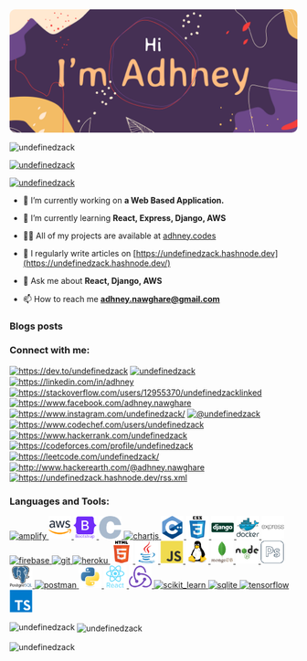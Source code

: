 <img style="border-radius: 10px;" src="https://github.com/undefinedzack/undefinedzack/blob/main/type3.png"/>

[comment]: <> (<a href="https://undefinedzack.github.io/its.me/"><img align="right" width="200px" src="https://github.com/undefinedzack/undefinedzack/blob/main/its%20me.png" /></a>)



<p align="left"> <img src="https://komarev.com/ghpvc/?username=undefinedzack&label=Profile%20views&color=0e75b6&style=flat" alt="undefinedzack" /> </p>

<p align="left"> <a href="https://github.com/ryo-ma/github-profile-trophy"><img src="https://github-profile-trophy.vercel.app/?username=undefinedzack" alt="undefinedzack" /></a> </p>

<p align="left"> <a href="https://twitter.com/undefinedzack" target="blank"><img src="https://img.shields.io/twitter/follow/undefinedzack?logo=twitter&style=for-the-badge" alt="undefinedzack" /></a> </p>

- 🔭 I’m currently working on **a Web Based Application.**

- 🌱 I’m currently learning **React, Express, Django, AWS**

- 👨‍💻 All of my projects are available at [adhney.codes](adhney.codes)

- 📝 I regularly write articles on [https://undefinedzack.hashnode.dev](https://undefinedzack.hashnode.dev/)

- 💬 Ask me about **React, Django, AWS**

- 📫 How to reach me **adhney.nawghare@gmail.com**

### Blogs posts
<!-- BLOG-POST-LIST:START -->
<!-- BLOG-POST-LIST:END -->

<h3 align="left">Connect with me:</h3>
<p align="left">
<a href="https://dev.to/https://dev.to/undefinedzack" target="blank"><img align="center" src="https://cdn.jsdelivr.net/npm/simple-icons@3.0.1/icons/dev-dot-to.svg" alt="https://dev.to/undefinedzack" height="30" width="40" /></a>
<a href="https://twitter.com/undefinedzack" target="blank"><img align="center" src="https://cdn.jsdelivr.net/npm/simple-icons@3.0.1/icons/twitter.svg" alt="undefinedzack" height="30" width="40" /></a>
<a href="https://linkedin.com/in/https://linkedin.com/in/adhney" target="blank"><img align="center" src="https://cdn.jsdelivr.net/npm/simple-icons@3.0.1/icons/linkedin.svg" alt="https://linkedin.com/in/adhney" height="30" width="40" /></a>
<a href="https://stackoverflow.com/users/https://stackoverflow.com/users/12955370/undefinedzacklinked" target="blank"><img align="center" src="https://cdn.jsdelivr.net/npm/simple-icons@3.0.1/icons/stackoverflow.svg" alt="https://stackoverflow.com/users/12955370/undefinedzacklinked" height="30" width="40" /></a>
<a href="https://fb.com/https://www.facebook.com/adhney.nawghare" target="blank"><img align="center" src="https://cdn.jsdelivr.net/npm/simple-icons@3.0.1/icons/facebook.svg" alt="https://www.facebook.com/adhney.nawghare" height="30" width="40" /></a>
<a href="https://instagram.com/https://www.instagram.com/undefinedzack/" target="blank"><img align="center" src="https://cdn.jsdelivr.net/npm/simple-icons@3.0.1/icons/instagram.svg" alt="https://www.instagram.com/undefinedzack/" height="30" width="40" /></a>
<a href="https://medium.com/@undefinedzack" target="blank"><img align="center" src="https://cdn.jsdelivr.net/npm/simple-icons@3.0.1/icons/medium.svg" alt="@undefinedzack" height="30" width="40" /></a>
<a href="https://www.codechef.com/users/https://www.codechef.com/users/undefinedzack" target="blank"><img align="center" src="https://cdn.jsdelivr.net/npm/simple-icons@3.1.0/icons/codechef.svg" alt="https://www.codechef.com/users/undefinedzack" height="30" width="40" /></a>
<a href="https://www.hackerrank.com/https://www.hackerrank.com/undefinedzack" target="blank"><img align="center" src="https://cdn.jsdelivr.net/npm/simple-icons@3.0.1/icons/hackerrank.svg" alt="https://www.hackerrank.com/undefinedzack" height="30" width="40" /></a>
<a href="https://codeforces.com/profile/https://codeforces.com/profile/undefinedzack" target="blank"><img align="center" src="https://cdn.jsdelivr.net/npm/simple-icons@3.0.1/icons/codeforces.svg" alt="https://codeforces.com/profile/undefinedzack" height="30" width="40" /></a>
<a href="https://www.leetcode.com/https://leetcode.com/undefinedzack/" target="blank"><img align="center" src="https://cdn.jsdelivr.net/npm/simple-icons@3.0.1/icons/leetcode.svg" alt="https://leetcode.com/undefinedzack/" height="30" width="40" /></a>
<a href="https://www.hackerearth.com/http://www.hackerearth.com/@adhney.nawghare" target="blank"><img align="center" src="https://cdn.jsdelivr.net/npm/simple-icons@3.0.1/icons/hackerearth.svg" alt="http://www.hackerearth.com/@adhney.nawghare" height="30" width="40" /></a>
<a href="/https://undefinedzack.hashnode.dev/rss.xml" target="blank"><img align="center" src="https://cdn.jsdelivr.net/npm/simple-icons@3.0.1/icons/rss.svg" alt="https://undefinedzack.hashnode.dev/rss.xml" height="30" width="40" /></a>
</p>

<h3 align="left">Languages and Tools:</h3>
<p align="left"> <a href="https://aws.amazon.com/amplify/" target="_blank"> <img src="https://docs.amplify.aws/assets/logo-dark.svg" alt="amplify" width="40" height="40"/> </a> <a href="https://aws.amazon.com" target="_blank"> <img src="https://raw.githubusercontent.com/devicons/devicon/master/icons/amazonwebservices/amazonwebservices-original-wordmark.svg" alt="aws" width="40" height="40"/> </a> <a href="https://getbootstrap.com" target="_blank"> <img src="https://raw.githubusercontent.com/devicons/devicon/master/icons/bootstrap/bootstrap-plain-wordmark.svg" alt="bootstrap" width="40" height="40"/> </a> <a href="https://www.cprogramming.com/" target="_blank"> <img src="https://raw.githubusercontent.com/devicons/devicon/master/icons/c/c-original.svg" alt="c" width="40" height="40"/> </a> <a href="https://www.chartjs.org" target="_blank"> <img src="https://www.chartjs.org/media/logo-title.svg" alt="chartjs" width="40" height="40"/> </a> <a href="https://www.w3schools.com/cpp/" target="_blank"> <img src="https://raw.githubusercontent.com/devicons/devicon/master/icons/cplusplus/cplusplus-original.svg" alt="cplusplus" width="40" height="40"/> </a> <a href="https://www.w3schools.com/css/" target="_blank"> <img src="https://raw.githubusercontent.com/devicons/devicon/master/icons/css3/css3-original-wordmark.svg" alt="css3" width="40" height="40"/> </a> <a href="https://www.djangoproject.com/" target="_blank"> <img src="https://raw.githubusercontent.com/devicons/devicon/master/icons/django/django-original.svg" alt="django" width="40" height="40"/> </a> <a href="https://www.docker.com/" target="_blank"> <img src="https://raw.githubusercontent.com/devicons/devicon/master/icons/docker/docker-original-wordmark.svg" alt="docker" width="40" height="40"/> </a> <a href="https://expressjs.com" target="_blank"> <img src="https://raw.githubusercontent.com/devicons/devicon/master/icons/express/express-original-wordmark.svg" alt="express" width="40" height="40"/> </a> <a href="https://firebase.google.com/" target="_blank"> <img src="https://www.vectorlogo.zone/logos/firebase/firebase-icon.svg" alt="firebase" width="40" height="40"/> </a> <a href="https://git-scm.com/" target="_blank"> <img src="https://www.vectorlogo.zone/logos/git-scm/git-scm-icon.svg" alt="git" width="40" height="40"/> </a> <a href="https://heroku.com" target="_blank"> <img src="https://www.vectorlogo.zone/logos/heroku/heroku-icon.svg" alt="heroku" width="40" height="40"/> </a> <a href="https://www.w3.org/html/" target="_blank"> <img src="https://raw.githubusercontent.com/devicons/devicon/master/icons/html5/html5-original-wordmark.svg" alt="html5" width="40" height="40"/> </a> <a href="https://www.java.com" target="_blank"> <img src="https://raw.githubusercontent.com/devicons/devicon/master/icons/java/java-original.svg" alt="java" width="40" height="40"/> </a> <a href="https://developer.mozilla.org/en-US/docs/Web/JavaScript" target="_blank"> <img src="https://raw.githubusercontent.com/devicons/devicon/master/icons/javascript/javascript-original.svg" alt="javascript" width="40" height="40"/> </a> <a href="https://www.linux.org/" target="_blank"> <img src="https://raw.githubusercontent.com/devicons/devicon/master/icons/linux/linux-original.svg" alt="linux" width="40" height="40"/> </a> <a href="https://www.mongodb.com/" target="_blank"> <img src="https://raw.githubusercontent.com/devicons/devicon/master/icons/mongodb/mongodb-original-wordmark.svg" alt="mongodb" width="40" height="40"/> </a> <a href="https://nodejs.org" target="_blank"> <img src="https://raw.githubusercontent.com/devicons/devicon/master/icons/nodejs/nodejs-original-wordmark.svg" alt="nodejs" width="40" height="40"/> </a> <a href="https://www.photoshop.com/en" target="_blank"> <img src="https://raw.githubusercontent.com/devicons/devicon/master/icons/photoshop/photoshop-line.svg" alt="photoshop" width="40" height="40"/> </a> <a href="https://www.postgresql.org" target="_blank"> <img src="https://raw.githubusercontent.com/devicons/devicon/master/icons/postgresql/postgresql-original-wordmark.svg" alt="postgresql" width="40" height="40"/> </a> <a href="https://postman.com" target="_blank"> <img src="https://www.vectorlogo.zone/logos/getpostman/getpostman-icon.svg" alt="postman" width="40" height="40"/> </a> <a href="https://www.python.org" target="_blank"> <img src="https://raw.githubusercontent.com/devicons/devicon/master/icons/python/python-original.svg" alt="python" width="40" height="40"/> </a> <a href="https://reactjs.org/" target="_blank"> <img src="https://raw.githubusercontent.com/devicons/devicon/master/icons/react/react-original-wordmark.svg" alt="react" width="40" height="40"/> </a> <a href="https://redux.js.org" target="_blank"> <img src="https://raw.githubusercontent.com/devicons/devicon/master/icons/redux/redux-original.svg" alt="redux" width="40" height="40"/> </a> <a href="https://scikit-learn.org/" target="_blank"> <img src="https://upload.wikimedia.org/wikipedia/commons/0/05/Scikit_learn_logo_small.svg" alt="scikit_learn" width="40" height="40"/> </a> <a href="https://www.sqlite.org/" target="_blank"> <img src="https://www.vectorlogo.zone/logos/sqlite/sqlite-icon.svg" alt="sqlite" width="40" height="40"/> </a> <a href="https://www.tensorflow.org" target="_blank"> <img src="https://www.vectorlogo.zone/logos/tensorflow/tensorflow-icon.svg" alt="tensorflow" width="40" height="40"/> </a> <a href="https://www.typescriptlang.org/" target="_blank"> <img src="https://raw.githubusercontent.com/devicons/devicon/master/icons/typescript/typescript-original.svg" alt="typescript" width="40" height="40"/> </a> </p>

<p><img align="left" src="https://github-readme-stats.vercel.app/api/top-langs?username=undefinedzack&show_icons=true&locale=en&layout=compact" alt="undefinedzack" /></p>

<p>&nbsp;<img align="center" src="https://github-readme-stats.vercel.app/api?username=undefinedzack&show_icons=true&locale=en" alt="undefinedzack" /></p>

<p><img align="center" src="https://github-readme-streak-stats.herokuapp.com/?user=undefinedzack&" alt="undefinedzack" /></p>
